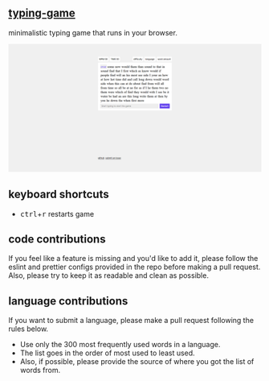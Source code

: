 ## [typing-game](https://typing-games.netlify.com/)

minimalistic typing game that runs in your browser.

![typing-game](screenshot.png?raw=true)

## keyboard shortcuts

- <kbd>ctrl</kbd>+<kbd>r</kbd> restarts game

## code contributions

If you feel like a feature is missing and you'd like to add it, please follow the eslint and prettier configs provided in the repo before making a pull request. Also, please try to keep it as readable and clean as possible.

## language contributions

If you want to submit a language, please make a pull request following the rules below.

- Use only the 300 most frequently used words in a language.
- The list goes in the order of most used to least used.
- Also, if possible, please provide the source of where you got the list of words from.
